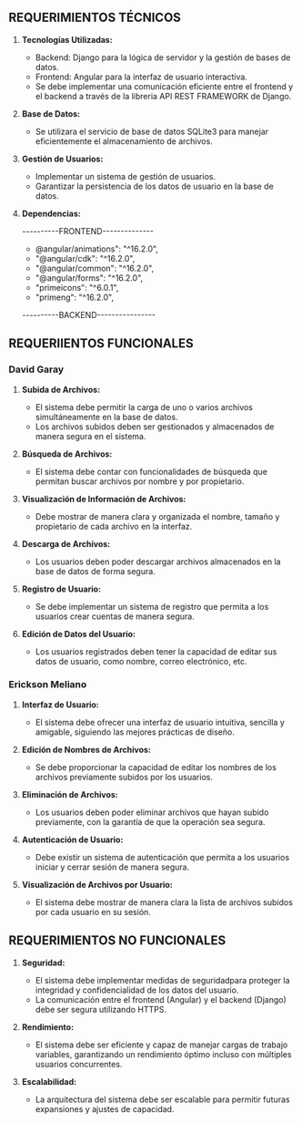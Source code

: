 ## REQUERIMIENTOS TÉCNICOS

1. **Tecnologías Utilizadas:**
   - Backend: Django para la lógica de servidor y la gestión de bases de datos.
   - Frontend: Angular para la interfaz de usuario interactiva.
   - Se debe implementar una comunicación eficiente entre el frontend y el backend a través de la libreria API REST FRAMEWORK de Django.

2. **Base de Datos:**
   - Se utilizara el servicio de base de datos SQLite3 para manejar eficientemente el almacenamiento de archivos.

3. **Gestión de Usuarios:**
   - Implementar un sistema de gestión de usuarios.
   - Garantizar la persistencia de los datos de usuario en la base de datos.
4. **Dependencias:**
   
    ----------FRONTEND--------------
    - @angular/animations": "^16.2.0",
    - "@angular/cdk": "^16.2.0",
    - "@angular/common": "^16.2.0",
    - "@angular/forms": "^16.2.0",
    - "primeicons": "^6.0.1",
    - "primeng": "^16.2.0",
      
   ----------BACKEND----------------

## REQUERIIENTOS FUNCIONALES

### David Garay

1. **Subida de Archivos:**
   - El sistema debe permitir la carga de uno o varios archivos simultáneamente en la base de datos.
   - Los archivos subidos deben ser gestionados y almacenados de manera segura en el sistema.

2. **Búsqueda de Archivos:**
   - El sistema debe contar con funcionalidades de búsqueda que permitan buscar archivos por nombre y por propietario.

3. **Visualización de Información de Archivos:**
   - Debe mostrar de manera clara y organizada el nombre, tamaño y propietario de cada archivo en la interfaz.

4. **Descarga de Archivos:**
   - Los usuarios deben poder descargar archivos almacenados en la base de datos de forma segura.

5. **Registro de Usuario:**
   - Se debe implementar un sistema de registro que permita a los usuarios crear cuentas de manera segura.

6. **Edición de Datos del Usuario:**
   - Los usuarios registrados deben tener la capacidad de editar sus datos de usuario, como nombre, correo electrónico, etc.

### Erickson Meliano

1. **Interfaz de Usuario:**
   - El sistema debe ofrecer una interfaz de usuario intuitiva, sencilla y amigable, siguiendo las mejores prácticas de diseño.

2. **Edición de Nombres de Archivos:**
   - Se debe proporcionar la capacidad de editar los nombres de los archivos previamente subidos por los usuarios.

3. **Eliminación de Archivos:**
   - Los usuarios deben poder eliminar archivos que hayan subido previamente, con la garantía de que la operación sea segura.

4. **Autenticación de Usuario:**
   - Debe existir un sistema de autenticación que permita a los usuarios iniciar y cerrar sesión de manera segura.

5. **Visualización de Archivos por Usuario:**
   - El sistema debe mostrar de manera clara la lista de archivos subidos por cada usuario en su sesión.

## REQUERIMIENTOS NO FUNCIONALES

1. **Seguridad:**
   - El sistema debe implementar medidas de seguridadpara proteger la integridad y confidencialidad de los datos del usuario.
   - La comunicación entre el frontend (Angular) y el backend (Django) debe ser segura utilizando HTTPS.

2. **Rendimiento:**
   - El sistema debe ser eficiente y capaz de manejar cargas de trabajo variables, garantizando un rendimiento óptimo incluso con múltiples usuarios concurrentes.

3. **Escalabilidad:**
   - La arquitectura del sistema debe ser escalable para permitir futuras expansiones y ajustes de capacidad.
